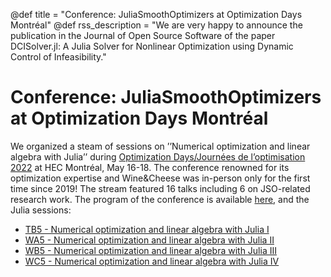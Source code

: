 @def title = "Conference: JuliaSmoothOptimizers at Optimization Days Montréal"
@def rss_description = "We are very happy to announce the publication in the Journal of Open Source Software of the paper DCISolver.jl: A Julia Solver for Nonlinear Optimization using Dynamic Control of Infeasibility."

# Conference: JuliaSmoothOptimizers at Optimization Days Montréal

We organized a steam of sessions on ’’Numerical optimization and linear algebra with Julia’’ during [Optimization Days/Journées de l’optimisation 2022](https://symposia.gerad.ca/jopt2022/en/home) at HEC Montréal, May 16-18. The conference renowned for its optimization expertise and Wine&Cheese was in-person only for the first time since 2019! The stream featured 16 talks including 6 on JSO-related research work. The program of the conference is available [here](https://symposia.gerad.ca/jopt2022/en/schedule), and the Julia sessions: 
- [TB5 - Numerical optimization and linear algebra with Julia I](https://symposia.gerad.ca/jopt2022/en/schedule?slot_id=1882)
- [WA5 - Numerical optimization and linear algebra with Julia II](https://symposia.gerad.ca/jopt2022/en/schedule?slot_id=1881)
- [WB5 - Numerical optimization and linear algebra with Julia III](https://symposia.gerad.ca/jopt2022/en/schedule?slot_id=1880)
- [WC5 - Numerical optimization and linear algebra with Julia IV](https://symposia.gerad.ca/jopt2022/en/schedule?slot_id=1879)
